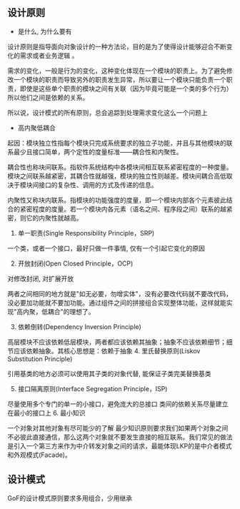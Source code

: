 ## 设计原则

- 是什么, 为什么要有

设计原则是指导面向对象设计的一种方法论，目的是为了使得设计能够迎合不断变化的需求或者业务逻辑 。

需求的变化，一般是行为的变化，这种变化体现在一个模块的职责上。为了避免修改一个模块的职责而导致另外的职责发生异常，所以要让一个模块只能负责一个职责，即使是这些单个职责的模块之间有关联（因为毕竟可能是一个类的多个行为）所以他们之间是依赖的关系。

所以说，设计模式的所有原则，总会追踪到处理需求变化这么一个问题上

- 高内聚低耦合

起因：模块独立性指每个模块只完成系统要求的独立子功能，并且与其他模块的联系最少且接口简单，两个定性的度量标准――耦合性和内聚性。

耦合性也称块间联系。指软件系统结构中各模块间相互联系紧密程度的一种度量。模块之间联系越紧密，其耦合性就越强，模块的独立性则越差。模块间耦合高低取决于模块间接口的复杂性、调用的方式及传递的信息。

内聚性又称块内联系。指模块的功能强度的度量，即一个模块内部各个元素彼此结合的紧密程度的度量。若一个模块内各元素（语名之间、程序段之间）联系的越紧密，则它的内聚性就越高。


1. 单一职责(Single Responsibility Principle，SRP)

一个类，或者一个接口，最好只做一件事情, 仅有一个引起它变化的原因

2. 开放封闭(Open Closed Principle，OCP)

对修改封闭, 对扩展开放

两者之间相同的地方就是"如无必要，勿增实体"，没有必要改代码就不要改代码，没必要加功能就不要加功能。通过组件之间的拼接组合实现整体功能，这样就能实现"高内聚，低耦合"的理想了。

3. 依赖倒转(Dependency Inversion Principle)

高层模块不应该依赖低层模块，两者都应该依赖其抽象；抽象不应该依赖细节；细节应该依赖抽象。其核心思想是：依赖于抽象
4. 里氏替换原则(Liskov Substitution Principle)

引用基类的地方必须可以使用其子类的对象代替, 能保证子类完美替换基类

5. 接口隔离原则(Interface Segregation Principle，ISP)

尽量使用多个专门的单一的小接口，避免庞大的总接口
类间的依赖关系尽量建立在最小的接口上
6. 最小知识

一个对象对其他对象有尽可能少的了解
最少知识原则要求我们如果两个对象之间不必彼此直接通信，那么这两个对象就不要发生直接的相互联系。我们常见的做法是引入一个第三方来作为中介转发对象之间的请求，最能体现LKP的是中介者模式和外观模式(Facade)。

## 设计模式

GoF的设计模式原则要求多用组合，少用继承